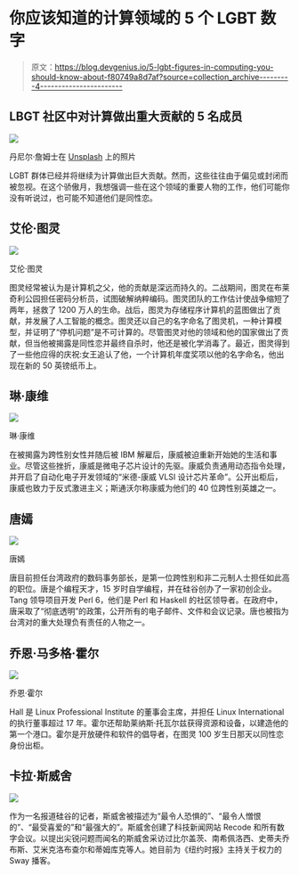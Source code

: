 # 你应该知道的计算领域的 5 个 LGBT 数字

> 原文：<https://blog.devgenius.io/5-lgbt-figures-in-computing-you-should-know-about-f80749a8d7af?source=collection_archive---------4----------------------->

## LBGT 社区中对计算做出重大贡献的 5 名成员

![](img/8ed469171146e505ff3d22090665c28b.png)

丹尼尔·詹姆士在 [Unsplash](https://unsplash.com?utm_source=medium&utm_medium=referral) 上的照片

LGBT 群体已经并将继续为计算做出巨大贡献。然而，这些往往由于偏见或封闭而被忽视。在这个骄傲月，我想强调一些在这个领域的重要人物的工作，他们可能你没有听说过，也可能不知道他们是同性恋。

## 艾伦·图灵

![](img/2573cabde492429c9da63621a7e16987.png)

艾伦·图灵

图灵经常被认为是计算机之父，他的贡献是深远而持久的。二战期间，图灵在布莱奇利公园担任密码分析员，试图破解纳粹编码。图灵团队的工作估计使战争缩短了两年，拯救了 1200 万人的生命。战后，图灵为存储程序计算机的蓝图做出了贡献，并发展了人工智能的概念。图灵还以自己的名字命名了图灵机，一种计算模型，并证明了“停机问题”是不可计算的。尽管图灵对他的领域和他的国家做出了贡献，但当他被揭露是同性恋并最终自杀时，他还是被化学消毒了。最近，图灵得到了一些他应得的庆祝:女王追认了他，一个计算机年度奖项以他的名字命名，他出现在新的 50 英镑纸币上。

## 琳·康维

![](img/f02616221ef50d7da84e83326423062e.png)

琳·康维

在被揭露为跨性别女性并随后被 IBM 解雇后，康威被迫重新开始她的生活和事业。尽管这些挫折，康威是微电子芯片设计的先驱。康威负责通用动态指令处理，并开启了自动化电子开发领域的“米德-康威 VLSI 设计芯片革命”。公开出柜后，康威也致力于反式激进主义；斯通沃尔称康威为他们的 40 位跨性别英雄之一。

## 唐嫣

![](img/135a60b7dd0257471240330a3b49ef95.png)

唐嫣

唐目前担任台湾政府的数码事务部长，是第一位跨性别和非二元制人士担任如此高的职位。唐是个编程天才，15 岁时自学编程，并在硅谷创办了一家初创企业。Tang 领导项目开发 Perl 6，他们是 Perl 和 Haskell 的社区领导者。在政府中，唐采取了“彻底透明”的政策，公开所有的电子邮件、文件和会议记录。唐也被指为台湾对的重大处理负有责任的人物之一。

## 乔恩·马多格·霍尔

![](img/2ed229f56aa1f3577a3a424737766c27.png)

乔恩·霍尔

Hall 是 Linux Professional Institute 的董事会主席，并担任 Linux International 的执行董事超过 17 年。霍尔还帮助莱纳斯·托瓦尔兹获得资源和设备，以建造他的第一个港口。霍尔是开放硬件和软件的倡导者，在图灵 100 岁生日那天以同性恋身份出柜。

## 卡拉·斯威舍

![](img/0f6818f6d75afd13db1fd7dc49ecafea.png)

作为一名报道硅谷的记者，斯威舍被描述为“最令人恐惧的”、“最令人憎恨的”、“最受喜爱的”和“最强大的”。斯威舍创建了科技新闻网站 Recode 和所有数字会议。以提出尖锐问题而闻名的斯威舍采访过比尔盖茨、南希佩洛西、史蒂夫乔布斯、艾米克洛布查尔和蒂姆库克等人。她目前为《纽约时报》主持关于权力的 Sway 播客。